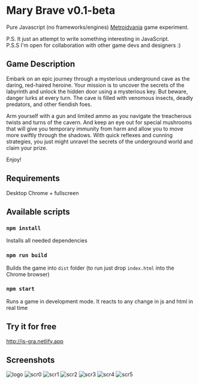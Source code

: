 # Mary Brave v0.1-beta
Pure Javascript (no frameworks/engines) [Metroidvania](https://en.wikipedia.org/wiki/Metroidvania) game experiment.

P.S. It just an attempt to write something interesting in JavaScript.\
P.S.S I'm open for collaboration with other game devs and designers :)

## Game Description
Embark on an epic journey through a mysterious underground cave as the daring, red-haired heroine. Your mission is to uncover the secrets of the labyrinth and unlock the hidden door using a mysterious key. But beware, danger lurks at every turn. The cave is filled with venomous insects, deadly predators, and other fiendish foes.

Arm yourself with a gun and limited ammo as you navigate the treacherous twists and turns of the cavern. And keep an eye out for special mushrooms that will give you temporary immunity from harm and allow you to move more swiftly through the shadows. With quick reflexes and cunning strategies, you just might unravel the secrets of the underground world and claim your prize.

Enjoy!

## Requirements
Desktop Chrome + fullscreen

## Available scripts

### `npm install`
Installs all needed dependencies

### `npm run build`
Builds the game into `dist` folder (to run just drop `index.html` into the Chrome browser)

### `npm start`
Runs a game in development mode. It reacts to any change in js and html in real time

## Try it for free
http://js-gra.netlify.app

## Screenshots
![logo](https://github.com/tmptrash/gra/blob/main/screenshots/logo.png)
![scr0](https://github.com/tmptrash/gra/blob/main/screenshots/scr0.png)
![scr1](https://github.com/tmptrash/gra/blob/main/screenshots/scr1.png)
![scr2](https://github.com/tmptrash/gra/blob/main/screenshots/scr2.png)
![scr3](https://github.com/tmptrash/gra/blob/main/screenshots/scr3.png)
![scr4](https://github.com/tmptrash/gra/blob/main/screenshots/scr4.png)
![scr5](https://github.com/tmptrash/gra/blob/main/screenshots/scr5.png)
